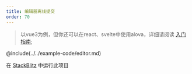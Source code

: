```yaml
---
title: 编辑器离线提交
order: 70
---
```


> 以vue3为例，但你还可以在react、svelte中使用alova，详细请阅读 [入门指南](/zh/overview/);

@include(../../example-code/editor.md)

在 [StackBlitz](#) 中运行此项目